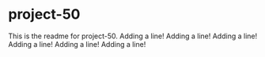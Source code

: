 # project-50

This is the readme for project-50.
Adding a line!
Adding a line!
Adding a line!
Adding a line!
Adding a line!
Adding a line!
